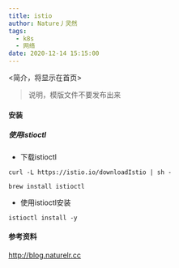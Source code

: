 ```yaml
---
title: istio
author: Nature丿灵然
tags:
  - k8s
  - 网络
date: 2020-12-14 15:15:00
---
```

<简介，将显示在首页>

<!--more-->

> 说明，模版文件不要发布出来

#### 安装

##### 使用istioctl

- 下载istioctl

```shell
curl -L https://istio.io/downloadIstio | sh -
```

```shell
brew install istioctl
```

- 使用istioctl安装

```shell
istioctl install -y
```

#### 参考资料

<http://blog.naturelr.cc>
